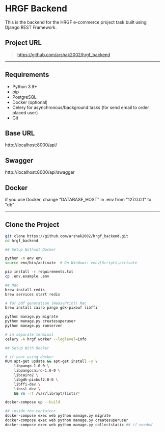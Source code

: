 # HRGF Backend

This is the backend for the HRGF e-commerce project task built using Django REST Framework.

## Project URL

> https://github.com/arshak2002/hrgf_backend

---

## Requirements

- Python 3.9+
- pip
- PostgreSQL
- Docker (optional)
- Celery for asynchronous/background tasks (for send email to order placed user)
- Git

## Base URL
http://localhost:8000/api/

## Swagger
http://localhost:8000/api/swagger

## Docker
if you use Docker, change "DATABASE_HOST" in .env from "127.0.0.1" to "db"

---

## Clone the Project

```bash
git clone https://github.com/arshak2002/hrgf_backend.git
cd hrgf_backend

## Setup Without Docker

python -m env env
source env/bin/activate  # On Windows: venv\Scripts\activate

pip install -r requirements.txt
cp .env.example .env

## Mac
brew install redis
brew services start redis

# for pdf generation (WeasyPrint) Mac
brew install cairo pango gdk-pixbuf libffi 

python manage.py migrate
python manage.py createsuperuser
python manage.py runserver

# in separate terminal
celery -A hrgf worker --loglevel=info

## Setup With Docker

# if your using docker
RUN apt-get update && apt-get install -y \
    libpango-1.0-0 \
    libpangocairo-1.0-0 \
    libcairo2 \
    libgdk-pixbuf2.0-0 \
    libffi-dev \
    libssl-dev \
    && rm -rf /var/lib/apt/lists/*

docker-compose up --build

## inside the container
docker-compose exec web python manage.py migrate
docker-compose exec web python manage.py createsuperuser
docker-compose exec web python manage.py collectstatic ## if needed


